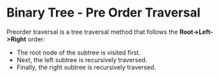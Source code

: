 # Binary Tree - Pre Order Traversal

Preorder traversal is a tree traversal method that follows the **Root->Left->Right** order:
- The root node of the subtree is visited first.
- Next, the left subtree is recursively traversed.
- Finally, the right subtree is recursively traversed.
